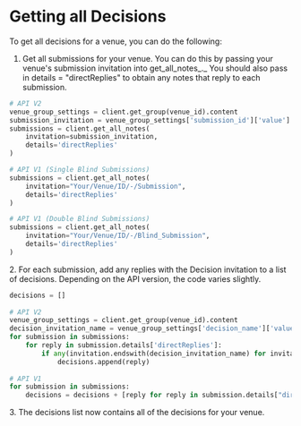 # Getting all Decisions

To get all decisions for a venue, you can do the following:&#x20;

1. Get all submissions for your venue. You can do this by passing your venue's submission invitation into get\_all\_notes_._ You should also pass in details = "directReplies" to obtain any notes that reply to each submission.&#x20;

```python
# API V2
venue_group_settings = client.get_group(venue_id).content
submission_invitation = venue_group_settings['submission_id']['value']
submissions = client.get_all_notes(
    invitation=submission_invitation,
    details='directReplies'
)

# API V1 (Single Blind Submissions)
submissions = client.get_all_notes(
    invitation="Your/Venue/ID/-/Submission",
    details='directReplies'
)

# API V1 (Double Blind Submissions)
submissions = client.get_all_notes(
    invitation="Your/Venue/ID/-/Blind_Submission",
    details='directReplies'
)

```

2\. For each submission, add any replies with the Decision invitation to a list of decisions. Depending on the API version, the code varies slightly.

```python
decisions = []
   
# API V2
venue_group_settings = client.get_group(venue_id).content
decision_invitation_name = venue_group_settings['decision_name']['value']
for submission in submissions:
    for reply in submission.details['directReplies']:
        if any(invitation.endswith(decision_invitation_name) for invitation in reply['invitations']):
            decisions.append(reply)
            
# API V1
for submission in submissions:
    decisions = decisions + [reply for reply in submission.details["directReplies"] if reply["invitation"].endswith("Decision")]
```

3\. The decisions list now contains all of the decisions for your venue.
